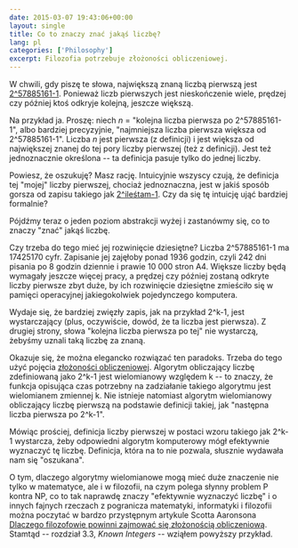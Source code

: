 ```yaml
---  
date: 2015-03-07 19:43:06+00:00
layout: single
title: Co to znaczy znać jakąś liczbę?
lang: pl
categories: ['Philosophy']
excerpt: Filozofia potrzebuje złożoności obliczeniowej.
---  
```

W chwili, gdy piszę te słowa, największą znaną liczbą pierwszą jest [2^57885161-1](http://www.mersenne.org/primes/?press=M57885161). Ponieważ liczb pierwszych jest nieskończenie wiele, prędzej czy później ktoś odkryje kolejną, jeszcze większą.  

Na przykład ja. Proszę: niech _n_ = "kolejna liczba pierwsza po 2^57885161-1", albo bardziej precyzyjnie, "najmniejsza liczba pierwsza większa od 2^57885161-1". Liczba _n_ jest pierwsza (z definicji) i jest większa od największej znanej do tej pory liczby pierwszej (też z definicji). Jest też jednoznacznie określona -- ta definicja pasuje tylko do jednej liczby.  

Powiesz, że oszukuję? Masz rację. Intuicyjnie wszyscy czują, że definicja tej "mojej" liczby pierwszej, chociaż jednoznaczna, jest w jakiś sposób gorsza od zapisu takiego jak [2^ileśtam-1](http://mathworld.wolfram.com/MersennePrime.html). Czy da się tę intuicję ująć bardziej formalnie?  

Pójdźmy teraz o jeden poziom abstrakcji wyżej i zastanówmy się, co to znaczy "znać" jakąś liczbę.  

Czy trzeba do tego mieć jej rozwinięcie dziesiętne? Liczba 2^57885161-1 ma 17425170 cyfr. Zapisanie jej zajęłoby ponad 1936 godzin, czyli 242 dni pisania po 8 godzin dziennie i prawie 10 000 stron A4. Większe liczby będą wymagały jeszcze więcej pracy, a prędzej czy później zostaną odkryte liczby pierwsze zbyt duże, by ich rozwinięcie dziesiętne zmieściło się w pamięci operacyjnej jakiegokolwiek pojedynczego komputera.   

Wydaje się, że bardziej zwięzły zapis, jak na przykład 2^k-1, jest wystarczający (plus, oczywiście, dowód, że ta liczba jest pierwsza). Z drugiej strony, słowa "kolejna liczba pierwsza po tej" nie wystarczą, żebyśmy uznali taką liczbę za znaną.  

Okazuje się, że można elegancko rozwiązać ten paradoks. Trzeba do tego użyć pojęcia [złożoności obliczeniowej](http://mathworld.wolfram.com/ComplexityTheory.html). Algorytm obliczający liczbę zdefiniowaną jako 2^k-1 jest wielomianowy względem k -- to znaczy, że funkcja opisująca czas potrzebny na zadziałanie takiego algorytmu jest wielomianem zmiennej k. Nie istnieje natomiast algorytm wielomianowy obliczający liczbę pierwszą na podstawie definicji takiej, jak "następna liczba pierwsza po 2^k-1".  

Mówiąc prościej, definicja liczby pierwszej w postaci wzoru takiego jak 2^k-1 wystarcza, żeby odpowiedni algorytm komputerowy mógł efektywnie wyznaczyć tę liczbę. Definicja, która na to nie pozwala, słusznie wydawała nam się "oszukana".  

O tym, dlaczego algorytmy wielomianowe mogą mieć duże znaczenie nie tylko w matematyce, ale i w filozofii, na czym polega słynny problem P kontra NP, co to tak naprawdę znaczy "efektywnie wyznaczyć liczbę" i o innych fajnych rzeczach z pogranicza matematyki, informatyki i filozofii można poczytać w bardzo przystępnym artykule Scotta Aaronsona [Dlaczego filozofowie powinni zajmować się złożonością obliczeniową](http://www.scottaaronson.com/papers/philos.pdf). Stamtąd -- rozdział 3.3, _Known Integers_ -- wziąłem powyższy przykład.
